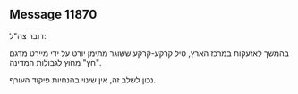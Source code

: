 ## Message 11870

דובר צה"ל:

בהמשך לאזעקות במרכז הארץ, טיל קרקע-קרקע ששוגר מתימן יורט על ידי מיירט מדגם "חץ" מחוץ לגבולות המדינה.

נכון לשלב זה, אין שינוי בהנחיות פיקוד העורף.

